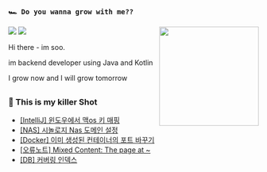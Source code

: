 ### `🏎️ Do you wanna grow with me??` 
<img src="https://ifh.cc/g/gSW4Dx.png" width="200" height="200"  align='right'/>
<a href="https://soobysu.tistory.com/"><img src="https://img.shields.io/badge/Tech%20Blog-11B48A?style=flat-square&logo=Blogger&logoColor=white&link=https://soobysu.tistory.com/"/></a>

<a href="https://www.notion.so/sudosoo/a7bae94c1caf4239bb49d45f434ab271">
<img src="https://img.shields.io/badge/Notion-000000?style=flat-square&logo=notion&logoColor=white&link=https://www.notion.so/sudosoo/a7bae94c1caf4239bb49d45f434ab271"/></a>

Hi there - im soo. 

im backend developer using Java and Kotlin

I grow now and I will grow tomorrow
##
### 🎲 This is my killer Shot

- [[IntelliJ] 윈도우에서 맥os 키 매핑](https://soobysu.tistory.com/173)
- [[NAS] 시놀로지 Nas 도메인 설정](https://soobysu.tistory.com/172)
- [[Docker] 이미 생성된 컨테이너의 포트 바꾸기](https://soobysu.tistory.com/171)
- [[오류노트] Mixed Content: The page at ~](https://soobysu.tistory.com/170)
- [[DB] 커버링 인덱스](https://soobysu.tistory.com/169)

